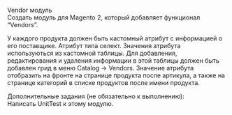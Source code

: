 Vendor модуль<br>
Создать модуль для Magento 2, который добавляет функционал “Vendors”.<br>
<p>У каждого продукта должен быть кастомный атрибут с информацией о его поставщике. Атрибут типа селект. Значения атрибута используються из кастомной таблицы. Для добавления, редактирования и удаления информации в этой таблицы должен быть добавлен грид в меню Catalog -> Vendors. Значение атрибута отобразить на фронте на странице продукта после артикула, а также на странице категорий в списке продуктов после имени продукта.</p>
Дополнительные задания (не обязательно к выполнению):<br> 
Написать UnitTest к этому модулю.<br>